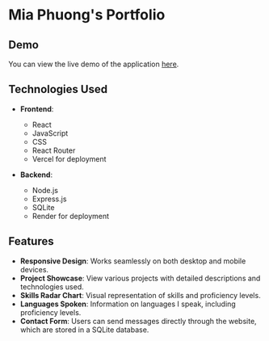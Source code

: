 # Mia Phuong's Portfolio

## Demo

You can view the live demo of the application [here](https://miaphuong.vercel.app/about).

## Technologies Used

- **Frontend**: 
  - React
  - JavaScript
  - CSS
  - React Router
  - Vercel for deployment

- **Backend**: 
  - Node.js
  - Express.js
  - SQLite
  - Render for deployment

## Features

- **Responsive Design**: Works seamlessly on both desktop and mobile devices.
- **Project Showcase**: View various projects with detailed descriptions and technologies used.
- **Skills Radar Chart**: Visual representation of skills and proficiency levels.
- **Languages Spoken**: Information on languages I speak, including proficiency levels.
- **Contact Form**: Users can send messages directly through the website, which are stored in a SQLite database.
